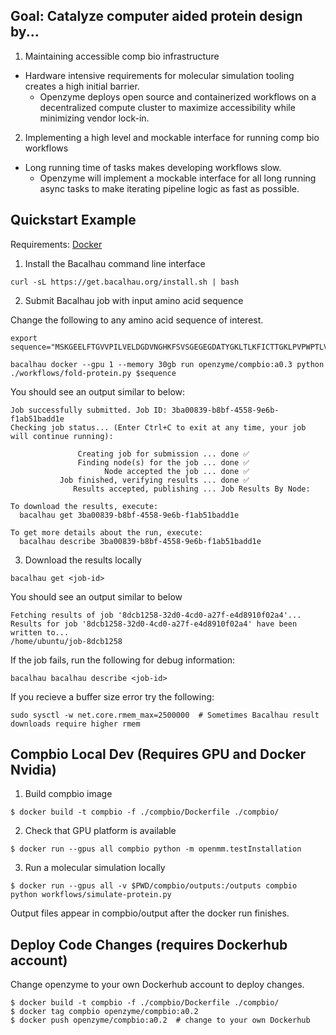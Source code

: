 ## Goal: Catalyze computer aided protein design by...

1) Maintaining accessible comp bio infrastructure 
* Hardware intensive requirements for molecular simulation tooling creates a high initial barrier.
  * Openzyme deploys open source and containerized workflows on a decentralized compute cluster to maximize accessibility while minimizing vendor lock-in.

2) Implementing a high level and mockable interface for running comp bio workflows
* Long running time of tasks makes developing workflows slow.
  * Openzyme will implement a mockable interface for all long running async tasks to make iterating pipeline logic as fast as possible.

## Quickstart Example
Requirements: [Docker](https://docs.docker.com/engine/install/ubuntu/#installation-methods)

1) Install the Bacalhau command line interface
```
curl -sL https://get.bacalhau.org/install.sh | bash
```

2) Submit Bacalhau job with input amino acid sequence


Change the following to any amino acid sequence of interest.
```
export sequence="MSKGEELFTGVVPILVELDGDVNGHKFSVSGEGEGDATYGKLTLKFICTTGKLPVPWPTLVTTFSYGVQCFSRYPDHMKQHDFFKSAMPEGYVQERTIFFKDDGNYKTRAEVKFEGDTLVNRIELKGIDFKEDGNILGHKLEYNYNSHNVYIMADKQKNGIKVNFKIRHNIEDGSVQLADHYQQNTPIGDGPVLLPDNHYLSTQSALSKDPNEKRDHMVLLEFVTAAGITHGMDELYK"
```

```
bacalhau docker --gpu 1 --memory 30gb run openzyme/compbio:a0.3 python ./workflows/fold-protein.py $sequence
```

You should see an output similar to below:
```
Job successfully submitted. Job ID: 3ba00839-b8bf-4558-9e6b-f1ab51badd1e
Checking job status... (Enter Ctrl+C to exit at any time, your job will continue running):

               Creating job for submission ... done ✅
               Finding node(s) for the job ... done ✅
                     Node accepted the job ... done ✅
           Job finished, verifying results ... done ✅
              Results accepted, publishing ... Job Results By Node:

To download the results, execute:
  bacalhau get 3ba00839-b8bf-4558-9e6b-f1ab51badd1e

To get more details about the run, execute:
  bacalhau describe 3ba00839-b8bf-4558-9e6b-f1ab51badd1e
```

3) Download the results locally
```
bacalhau get <job-id>
```

You should see an output similar to below
```
Fetching results of job '8dcb1258-32d0-4cd0-a27f-e4d8910f02a4'...
Results for job '8dcb1258-32d0-4cd0-a27f-e4d8910f02a4' have been written to...
/home/ubuntu/job-8dcb1258
```

If the job fails, run the following for debug information:
```
bacalhau bacalhau describe <job-id>
```

If you recieve a buffer size error try the following:
```
sudo sysctl -w net.core.rmem_max=2500000  # Sometimes Bacalhau result downloads require higher rmem
```

## Compbio Local Dev (Requires GPU and Docker Nvidia)
1) Build compbio image
```
$ docker build -t compbio -f ./compbio/Dockerfile ./compbio/
```

2) Check that GPU platform is available
```
$ docker run --gpus all compbio python -m openmm.testInstallation
```

3) Run a molecular simulation locally
```
$ docker run --gpus all -v $PWD/compbio/outputs:/outputs compbio python workflows/simulate-protein.py
```

Output files appear in compbio/output after the docker run finishes.

## Deploy Code Changes (requires Dockerhub account)
Change openzyme to your own Dockerhub account to deploy changes.
```
$ docker build -t compbio -f ./compbio/Dockerfile ./compbio/
$ docker tag compbio openzyme/compbio:a0.2
$ docker push openzyme/compbio:a0.2  # change to your own Dockerhub
```
